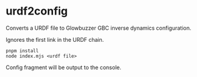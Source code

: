 # urdf2config

Converts a URDF file to Glowbuzzer GBC inverse dynamics configuration.

Ignores the first link in the URDF chain.

```
pnpm install
node index.mjs <urdf file>
```

Config fragment will be output to the console.
